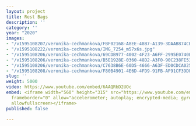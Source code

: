 ```yaml
---
layout: project
title: Rest Bags
description: ''
category: ''
year: "2020"
images:
- "/v1595108207/veronika-cechmankova/FBF02168-A8EE-48B7-A139-3DAAB874CE1F_g4fkuf.jpg"
- "/v1595108222/veronika-cechmankova/IMG_7254_m57x6s.jpg"
- "/v1595108206/veronika-cechmankova/69CDB977-4002-4F23-A6FF-2995E0740E14_ecvonn.jpg"
- "/v1595108206/veronika-cechmankova/B5E1928E-0360-48D2-A3F0-90C238FE53F9_olwszr.jpg"
- "/v1595108206/veronika-cechmankova/C7638B6E-60D5-4666-A63F-ED0CDCA02546_mfhfnw.jpg"
- "/v1595108208/veronika-cechmankova/F80B4901-4E6D-4FD9-91FB-AF91CF39DF61_n8temo.jpg"
slug: ''
weight: 5000
video: https://www.youtube.com/embed/6AAQRbD2UOc
embed: <iframe width="560" height="315" src="https://www.youtube.com/embed/6AAQRbD2UOc"
  frameborder="0" allow="accelerometer; autoplay; encrypted-media; gyroscope; picture-in-picture"
  allowfullscreen></iframe>
published: false

---
```

